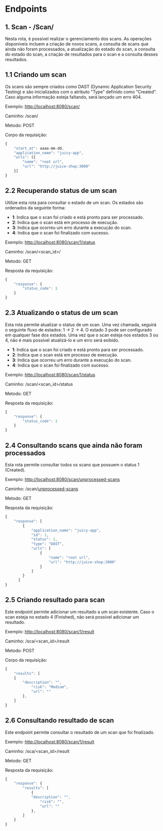 # Endpoints

## 1. Scan -  /Scan/

Nesta rota, é possível realizar o gerenciamento dos scans. As operações disponíveis incluem a criação de novos scans, a consulta de scans que ainda não foram processados, a atualização do estado do scan, a consulta do estado do scan, a criação de resultados para o scan e a consulta desses resultados.

## 1.1 Criando um scan

Os scans são sempre criados como DAST (Dynamic Application Security Testing) e são inicializados com o atributo "Type" definido como "Created". Caso alguma informação esteja faltando, será lançado um erro 404.

Exemplo: [http://localhost:8080/scan/](http://localhost:8080/scan/)

Caminho: /scan/

Metodo: POST

Corpo da requisição:

```jsx
{
    "start_at": aaaa-mm-dd,
    "application_name": "juicy-app",
    "urls": [{
        "name": "root url",
        "url": "http://juice-shop:3000"
    }]
}
```

## 2.2 Recuperando status de um scan

Utilize esta rota para consultar o estado de um scan. Os estados são ordenados da seguinte forma:

- **1**: Indica que o scan foi criado e está pronto para ser processado.
- **2**: Indica que o scan está em processo de execução.
- **3**: Indica que ocorreu um erro durante a execução do scan.
- **4**: Indica que o scan foi finalizado com sucesso.

Exemplo: [http://localhost:8080/scan/1/status](http://localhost:8080/scan/1/status)

Caminho: /scan/<scan_id>/

Metodo: GET

Resposta da requisição: 

```jsx
{
    "response": {
        "status_code": 1
    }
}
```

## 2.3 Atualizando o status de um scan

Esta rota permite atualizar o status de um scan. Uma vez chamada, seguirá o seguinte fluxo de estados: 1 → 2 → 4. O estado 3 pode ser configurado em qualquer fase dos estados. Uma vez que o scan esteja nos estados 3 ou 4, não é mais possível atualizá-lo e um erro será exibido.

- **1**: Indica que o scan foi criado e está pronto para ser processado.
- **2**: Indica que o scan está em processo de execução.
- **3**: Indica que ocorreu um erro durante a execução do scan.
- **4**: Indica que o scan foi finalizado com sucesso.

Exemplo: [http://localhost:8080/scan/1/status](http://localhost:8080/scan/1/status)

Caminho: /scan/<scan_id>/status

Metodo: GET

Resposta da requisição: 

```jsx
{
    "response": {
        "status_code": 1
    }
}
```

## 2.4 Consultando scans que ainda não foram processados

Esta rota permite consultar todos os scans que possuem o status 1 (Created).

Exemplo: [http://localhost:8080/scan/unprocessed-scans](http://localhost:8080/scan/unprocessed-scans)

Caminho: /scan/[unprocessed-scans](http://localhost:8080/scan/unprocessed-scans)

Metodo: GET

Resposta da requisição:

```jsx
{
    "response": [
        {
            "application_name": "juicy-app",
            "id": 1,
            "status": 1,
            "type": "DAST",
            "urls": [
                {
                    "name": "root url",
                    "url": "http://juice-shop:3000"
                }
            ]
        }
	  ]
}
```

## 2.5 Criando resultado para scan

Este endpoint permite adicionar um resultado a um scan existente. Caso o scan esteja no estado 4 (Finished), não será possível adicionar um resultado.

Exemplo: [http://localhost:8080/scan/1/result](http://localhost:8080/scan/1/result)

Caminho: /sca/<scan_id>/result 

Metodo: POST

Corpo da requisição:

```jsx
{
    "results": [
	{
	    "description": "",
            "risk": "Medium",
            "url": ""
        },
    ]
}
```

## 2.6 Consultando resultado de scan

Este endpoint permite consultar o resultado de um scan que foi finalizado.

Exemplo: [http://localhost:8080/scan/1/result](http://localhost:8080/scan/1/result)

Caminho: /sca/<scan_id>/result 

Metodo: GET

Resposta da requisição:

```jsx
{
    "response": {
        "results": [
            {
	    	"description": "",
            	"risk": "",
            	"url": ""
            },
        ]
    }
}
```
